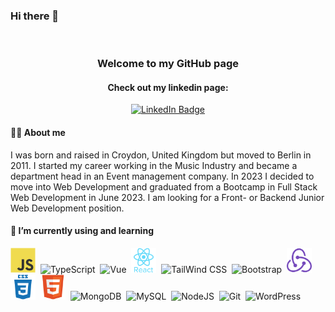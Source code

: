 ### Hi there 👋

<div id="header" align="center">
  <!--<img src="https://pixelartmaker-data-78746291193.nyc3.digitaloceanspaces.com/image/96a034beedb086d.png" width="100"/>-->
  <br/>
  <h3>Welcome to my GitHub page</h3>
</div>
<div id="badges" align="center">
  <h4>Check out my linkedin page:</h4>
  <a href="https://www.linkedin.com/in/scott-shepherd-a4378570/">
    <img src="https://img.shields.io/badge/LinkedIn-blue?style=for-the-badge&logo=linkedin&logoColor=white" alt="LinkedIn Badge"/>
  </a>
  <br/>
</div>

#### 🧑‍💻 About me

<p>I was born and raised in Croydon, United Kingdom but moved to Berlin in 2011. I started my career working in the Music Industry and became a department head in an Event management company. In 2023 I decided to move into Web Development and graduated from a Bootcamp in Full Stack Web Development in June 2023. I am looking for a Front- or Backend Junior Web Development position.</p>

#### 🌱 I’m currently using and learning

<div>
  <img src="https://github.com/devicons/devicon/blob/master/icons/javascript/javascript-original.svg" title="JavaScript" alt="JavaScript" width="40" height="40"/>&nbsp;
  <img src="https://cdn.jsdelivr.net/gh/devicons/devicon/icons/typescript/typescript-original.svg" title="TypeScript" alt="TypeScript" width="40" height="40"/>&nbsp;
  <img src="https://cdn.jsdelivr.net/gh/devicons/devicon/icons/vuejs/vuejs-original-wordmark.svg" title="Vue" alt="Vue" width="40" height="40"/>&nbsp;          
  <img src="https://github.com/devicons/devicon/blob/master/icons/react/react-original-wordmark.svg" title="React" alt="React" width="40" height="40"/>&nbsp;
  <img src="https://cdn.jsdelivr.net/gh/devicons/devicon@latest/icons/tailwindcss/tailwindcss-original.svg" title="TailWind CSS" alt="TailWind CSS" width="40" height="40"/>&nbsp;        
  <img src="https://cdn.jsdelivr.net/gh/devicons/devicon/icons/bootstrap/bootstrap-original-wordmark.svg" title="Bootstrap" alt="Bootstrap" width="40" height="40"/>&nbsp; 
  <img src="https://github.com/devicons/devicon/blob/master/icons/redux/redux-original.svg" title="Redux" alt="Redux " width="40" height="40"/>&nbsp;
  <img src="https://github.com/devicons/devicon/blob/master/icons/css3/css3-plain-wordmark.svg"  title="CSS3" alt="CSS" width="40" height="40"/>&nbsp;
  <img src="https://github.com/devicons/devicon/blob/master/icons/html5/html5-original.svg" title="HTML5" alt="HTML" width="40" height="40"/>&nbsp;
  <img src="https://cdn.jsdelivr.net/gh/devicons/devicon/icons/mongodb/mongodb-original.svg" title="MongoDB"  alt="MongoDB" width="40" height="40"/>&nbsp;
  <img src="https://cdn.jsdelivr.net/gh/devicons/devicon/icons/mysql/mysql-plain.svg" title="MySQL"  alt="MySQL" width="40" height="40"/>&nbsp;
  <img src="https://cdn.jsdelivr.net/gh/devicons/devicon/icons/nodejs/nodejs-plain.svg" title="NodeJS" alt="NodeJS" width="40" height="40"/>&nbsp;
  <img src="https://cdn.jsdelivr.net/gh/devicons/devicon/icons/git/git-plain.svg" title="Git" alt="Git" width="40" height="40"/>&nbsp;
  <img src="https://cdn.jsdelivr.net/gh/devicons/devicon/icons/wordpress/wordpress-plain-wordmark.svg" title="WordPress" alt="WordPress" width="40" height="40"/>
          
</div>

<!--
**ScottShep86/ScottShep86** is a ✨ _special_ ✨ repository because its `README.md` (this file) appears on your GitHub profile.

Here are some ideas to get you started:

- 🔭 I’m currently working on ...
- 👯 I’m looking to collaborate on ...
- 🤔 I’m looking for help with ...
- 💬 Ask me about ...
- 📫 How to reach me: ...
- 😄 Pronouns: ...
- ⚡ Fun fact: ...
-->
